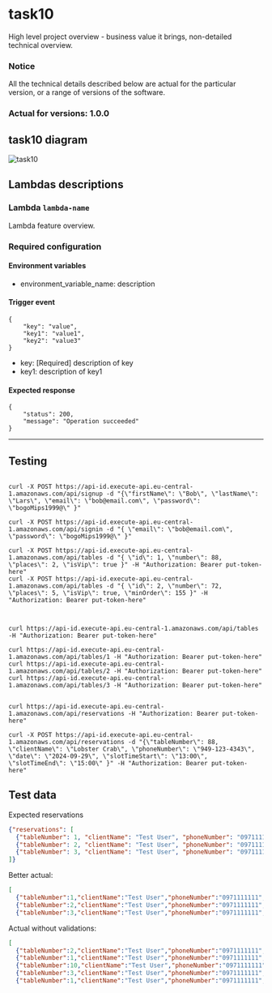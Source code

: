 # task10

High level project overview - business value it brings, non-detailed technical overview.

### Notice
All the technical details described below are actual for the particular
version, or a range of versions of the software.
### Actual for versions: 1.0.0

## task10 diagram

![task10](pics/task10_diagram.png)

## Lambdas descriptions

### Lambda `lambda-name`
Lambda feature overview.

### Required configuration
#### Environment variables
* environment_variable_name: description

#### Trigger event
```buildoutcfg
{
    "key": "value",
    "key1": "value1",
    "key2": "value3"
}
```
* key: [Required] description of key
* key1: description of key1

#### Expected response
```buildoutcfg
{
    "status": 200,
    "message": "Operation succeeded"
}
```
---

## Testing


```shell

curl -X POST https://api-id.execute-api.eu-central-1.amazonaws.com/api/signup -d "{\"firstName\": \"Bob\", \"lastName\": \"Lars\", \"email\": \"bob@email.com\", \"password\": \"bogoMips1999@\" }"

curl -X POST https://api-id.execute-api.eu-central-1.amazonaws.com/api/signin -d "{ \"email\": \"bob@email.com\", \"password\": \"bogoMips1999@\" }"

curl -X POST https://api-id.execute-api.eu-central-1.amazonaws.com/api/tables -d "{ \"id\": 1, \"number\": 88, \"places\": 2, \"isVip\": true }" -H "Authorization: Bearer put-token-here"
curl -X POST https://api-id.execute-api.eu-central-1.amazonaws.com/api/tables -d "{ \"id\": 2, \"number\": 72, \"places\": 5, \"isVip\": true, \"minOrder\": 155 }" -H "Authorization: Bearer put-token-here"



curl https://api-id.execute-api.eu-central-1.amazonaws.com/api/tables -H "Authorization: Bearer put-token-here"

curl https://api-id.execute-api.eu-central-1.amazonaws.com/api/tables/1 -H "Authorization: Bearer put-token-here"
curl https://api-id.execute-api.eu-central-1.amazonaws.com/api/tables/2 -H "Authorization: Bearer put-token-here"
curl https://api-id.execute-api.eu-central-1.amazonaws.com/api/tables/3 -H "Authorization: Bearer put-token-here"


curl https://api-id.execute-api.eu-central-1.amazonaws.com/api/reservations -H "Authorization: Bearer put-token-here"

curl -X POST https://api-id.execute-api.eu-central-1.amazonaws.com/api/reservations -d "{\"tableNumber\": 88, \"clientName\": \"Lobster Crab\", \"phoneNumber\": \"949-123-4343\", \"date\": \"2024-09-29\", \"slotTimeStart\": \"13:00\", \"slotTimeEnd\": \"15:00\" }" -H "Authorization: Bearer put-token-here"
```

## Test data

Expected reservations 

```json
{"reservations": [
  {"tableNumber": 1, "clientName": "Test User", "phoneNumber": "0971111111", "date": "2024-09-20", "slotTimeStart": "12:00", "slotTimeEnd": "15:00"}, 
  {"tableNumber": 2, "clientName": "Test User", "phoneNumber": "0971111111", "date": "2024-09-20", "slotTimeStart": "12:00", "slotTimeEnd": "15:00"}, 
  {"tableNumber": 3, "clientName": "Test User", "phoneNumber": "0971111111", "date": "2024-09-20", "slotTimeStart": "12:00", "slotTimeEnd": "15:00"}
]}
```

Better actual:

```json
[
  {"tableNumber":1,"clientName":"Test User","phoneNumber":"0971111111","date":"2024-09-20","slotTimeStart":"12:00","slotTimeEnd":"15:00"},
  {"tableNumber":2,"clientName":"Test User","phoneNumber":"0971111111","date":"2024-09-20","slotTimeStart":"12:00","slotTimeEnd":"15:00"},
  {"tableNumber":3,"clientName":"Test User","phoneNumber":"0971111111","date":"2024-09-20","slotTimeStart":"12:00","slotTimeEnd":"15:00"}]
```

Actual without validations:

```json
[
  {"tableNumber":2,"clientName":"Test User","phoneNumber":"0971111111","date":"2024-09-20","slotTimeStart":"12:00","slotTimeEnd":"15:00"},
  {"tableNumber":1,"clientName":"Test User","phoneNumber":"0971111111","date":"2024-09-20","slotTimeStart":"12:00","slotTimeEnd":"15:00"},
  {"tableNumber":10,"clientName":"Test User","phoneNumber":"0971111111","date":"2024-09-20","slotTimeStart":"18:00","slotTimeEnd":"21:00"},
  {"tableNumber":3,"clientName":"Test User","phoneNumber":"0971111111","date":"2024-09-20","slotTimeStart":"12:00","slotTimeEnd":"15:00"},
  {"tableNumber":1,"clientName":"Test User","phoneNumber":"0971111111","date":"2024-09-20","slotTimeStart":"12:00","slotTimeEnd":"15:00"}]
```

